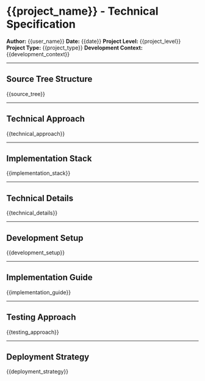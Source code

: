 # {{project_name}} - Technical Specification

**Author:** {{user_name}}
**Date:** {{date}}
**Project Level:** {{project_level}}
**Project Type:** {{project_type}}
**Development Context:** {{development_context}}

---

## Source Tree Structure

{{source_tree}}

---

## Technical Approach

{{technical_approach}}

---

## Implementation Stack

{{implementation_stack}}

---

## Technical Details

{{technical_details}}

---

## Development Setup

{{development_setup}}

---

## Implementation Guide

{{implementation_guide}}

---

## Testing Approach

{{testing_approach}}

---

## Deployment Strategy

{{deployment_strategy}}
